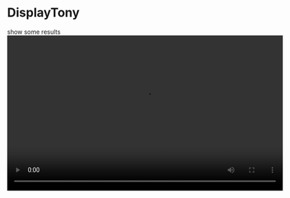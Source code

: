 # DisplayTony
show some results
<video src="https://github.com/Yang-G-cheng/DisplayTony/raw/main/path/to/your/video.mp4" controls title="演示視頻" width="640" height="360"></video>
